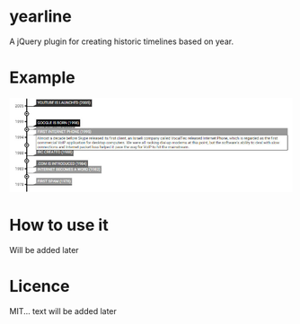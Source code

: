 # yearline
A jQuery plugin for creating historic timelines based on year.

Example
===
![Yearline logo](/dev/yearlineExample.jpg?raw=true "Timelined-logo")



How to use it
===
Will be added later

Licence
===
MIT... text will be added later
